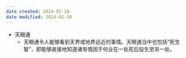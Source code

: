 ```yaml
---
date created: 2024-02-18
date modified: 2024-02-18
---
```

- 天眼通
    - 天眼通令人能够看到天界或地界远近的事情。天眼通当中也包括“死生智”，即能够直接地知道诸有情因于何业在一处死后投生至另一处。 
